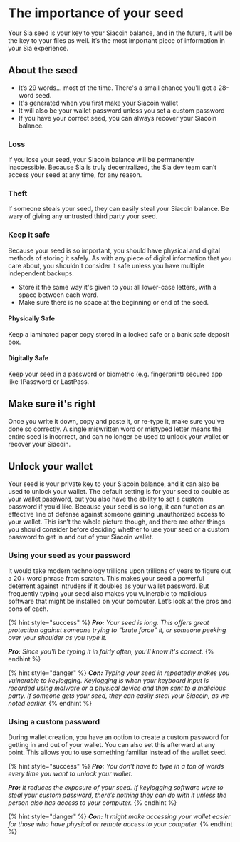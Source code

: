 # The importance of your seed

Your Sia seed is your key to your Siacoin balance, and in the future, it will be the key to your files as well. It’s the most important piece of information in your Sia experience.

## About the seed

* It’s 29 words... most of the time. There's a small chance you'll get a 28-word seed.
* It's generated when you first make your Siacoin wallet
* It will also be your wallet password unless you set a custom password
* If you have your correct seed, you can always recover your Siacoin balance.

### Loss

If you lose your seed, your Siacoin balance will be permanently inaccessible. Because Sia is truly decentralized, the Sia dev team can’t access your seed at any time, for any reason.

### Theft

If someone steals your seed, they can easily steal your Siacoin balance. Be wary of giving any untrusted third party your seed.

### Keep it safe

Because your seed is so important, you should have physical and digital methods of storing it safely. As with any piece of digital information that you care about, you shouldn't consider it safe unless you have multiple independent backups.

* Store it the same way it's given to you: all lower-case letters, with a space between each word.
* Make sure there is no space at the beginning or end of the seed.

#### Physically Safe

Keep a laminated paper copy stored in a locked safe or a bank safe deposit box.

#### Digitally Safe

Keep your seed in a password or biometric (e.g. fingerprint) secured app like 1Password or LastPass.

## Make sure it's right

Once you write it down, copy and paste it, or re-type it, make sure you've done so correctly. A single miswritten word or mistyped letter means the entire seed is incorrect, and can no longer be used to unlock your wallet or recover your Siacoin.

## Unlock your wallet

Your seed is your private key to your Siacoin balance, and it can also be used to unlock your wallet. The default setting is for your seed to double as your wallet password, but you also have the ability to set a custom password if you’d like. Because your seed is so long, it can function as an effective line of defense against someone gaining unauthorized access to your wallet. This isn’t the whole picture though, and there are other things you should consider before deciding whether to use your seed or a custom password to get in and out of your Siacoin wallet.

### Using your seed as your password

It would take modern technology trillions upon trillions of years to figure out a 20+ word phrase from scratch. This makes your seed a powerful deterrent against intruders if it doubles as your wallet password. But frequently typing your seed also makes you vulnerable to malicious software that might be installed on your computer. Let’s look at the pros and cons of each.

{% hint style="success" %}
_**Pro:** Your seed is long. This offers great protection against someone trying to “brute force” it, or someone peeking over your shoulder as you type it._

_**Pro:** Since you'll be typing it in fairly often, you'll know it's correct._
{% endhint %}

{% hint style="danger" %}
_**Con:** Typing your seed in repeatedly makes you vulnerable to keylogging. Keylogging is when your keyboard input is recorded using malware or a physical device and then sent to a malicious party. If someone gets your seed, they can easily steal your Siacoin, as we noted earlier._
{% endhint %}

### Using a custom password

During wallet creation, you have an option to create a custom password for getting in and out of your wallet. You can also set this afterward at any point. This allows you to use something familiar instead of the wallet seed.

{% hint style="success" %}
_**Pro:** You don’t have to type in a ton of words every time you want to unlock your wallet._

_**Pro:** It reduces the exposure of your seed. If keylogging software were to steal your custom password, there’s nothing they can do with it unless the person also has access to your computer._
{% endhint %}

{% hint style="danger" %}
_**Con:** It might make accessing your wallet easier for those who have physical or remote access to your computer._
{% endhint %}
